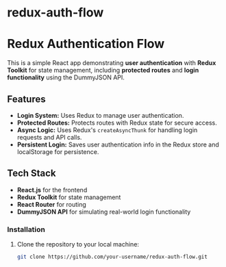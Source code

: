 # redux-auth-flow

# Redux Authentication Flow

This is a simple React app demonstrating **user authentication** with **Redux Toolkit** for state management, including **protected routes** and **login functionality** using the DummyJSON API.

## Features
- **Login System:** Uses Redux to manage user authentication.
- **Protected Routes:** Protects routes with Redux state for secure access.
- **Async Logic:** Uses Redux's `createAsyncThunk` for handling login requests and API calls.
- **Persistent Login:** Saves user authentication info in the Redux store and localStorage for persistence.

## Tech Stack
- **React.js** for the frontend
- **Redux Toolkit** for state management
- **React Router** for routing
- **DummyJSON API** for simulating real-world login functionality


### Installation
1. Clone the repository to your local machine:
   ```bash
   git clone https://github.com/your-username/redux-auth-flow.git
